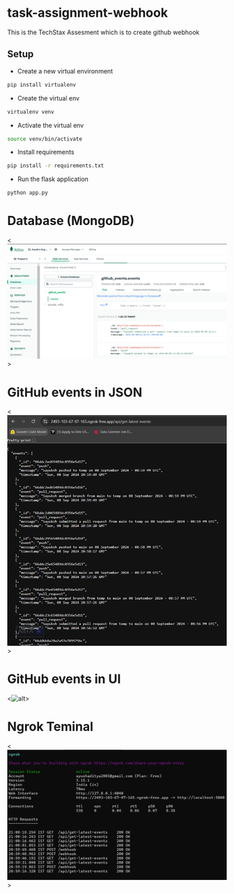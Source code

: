 # task-assignment-webhook
This is the TechStax Assesment which is to create github webhook
## Setup

* Create a new virtual environment

```bash
pip install virtualenv
```

* Create the virtual env

```bash
virtualenv venv
```

* Activate the virtual env

```bash
source venv/bin/activate
```

* Install requirements

```bash
pip install -r requirements.txt
```

* Run the flask application

```bash
python app.py
```

# Database (MongoDB)
<![alt](images/database.png)>

# GitHub events in JSON
<![alt](images/json.png)>

# GitHub events in UI
<![alt](images/UI.png.png)>

# Ngrok Teminal 
<![alt](images/command.png)>
